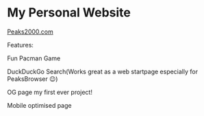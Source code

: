 <h1>My Personal Website</h1>

[Peaks2000.com](https://peaks2000.com/)


Features:


Fun Pacman Game 

DuckDuckGo Search(Works great as a web startpage especially for PeaksBrowser 😉)

OG page my first ever project!

Mobile optimised page 
